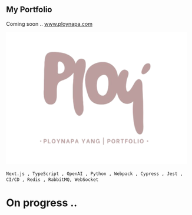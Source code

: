 ## My Portfolio

Coming soon ..
www.ploynapa.com

![Logo](https://github.com/Ploynpk/myportfolio/blob/7b386d2d50a28a818112914acab2b946f0a2d1d7/public/assests/p1.png?raw=true)

   ```
  Next.js , TypeScript , OpenAI , Python , Webpack , Cypress , Jest , CI/CD , Redis , RabbitMQ, WebSocket
   ```

# On progress ..
